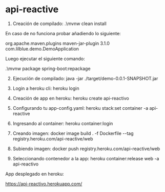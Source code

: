 # api-reactive

1) Creación de compilado:
  .\mvnw clean install
  
  En caso de no funciona probar añadiendo lo siguiente: 
  
  <build>
		<plugins>
        <plugin>
        <groupId>org.apache.maven.plugins</groupId>
        <artifactId>maven-jar-plugin</artifactId>
        <version>3.1.0</version>
          <configuration>
            <archive>
              <manifest>
                 <mainClass>com.lilblue.demo.DemoApplication</mainClass>
              </manifest>
            </archive>
           </configuration>
        </plugin>
    </plugins>
	</build>
  
  Luego ejecutar el siguiente comando:
  
  .\mvnw package spring-boot:repackage

2) Ejecución de compilado:
  java -jar ./target/demo-0.0.1-SNAPSHOT.jar

3) Login a heroku cli:
  heroku login
  
4) Creación de app en heroku:
  heroku create api-reactivo
  
5) Configurando tu app-config.yaml:
  heroku stack:set container -a api-reactive
  
6) Ingresando al container:
  heroku container:login

7) Creando imagen:
  docker image build . -f Dockerfile --tag registry.heroku.com/api-reactive/web

8) Subiendo imagen:
  docker push registry.heroku.com/api-reactive/web

9) Seleccionando contenedor a la app:
  heroku container:release web -a api-reactivo
  
  
 App desplegado en heroku:
 
 https://api-reactivo.herokuapp.com/
